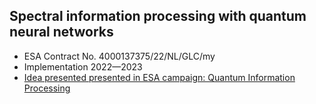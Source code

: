## Spectral information processing with quantum neural networks 

- ESA Contract No. 4000137375/22/NL/GLC/my
- Implementation 2022—2023
- [Idea presented presented in ESA campaign: Quantum Information Processing](https://ideas.esa.int/servlet/hype/IMT?documentTableId=45087132018174689&userAction=Browse&templateName=&documentId=f0e2e67a36c1eca549a593049ef81c91)